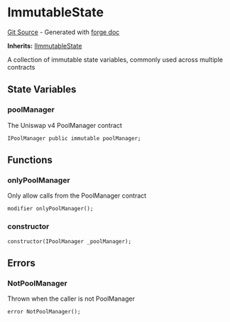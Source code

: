 # ImmutableState
[Git Source](https://github.com/uniswap/v4-periphery/blob/cf451c4f55f36ea64c2007d331e3a3574225fc8b/src/base/ImmutableState.sol) - Generated with [forge doc](https://book.getfoundry.sh/reference/forge/forge-doc)

**Inherits:**
[IImmutableState](contracts/v4/reference/periphery/interfaces/IImmutableState.md)

A collection of immutable state variables, commonly used across multiple contracts


## State Variables
### poolManager
The Uniswap v4 PoolManager contract


```solidity
IPoolManager public immutable poolManager;
```


## Functions
### onlyPoolManager

Only allow calls from the PoolManager contract


```solidity
modifier onlyPoolManager();
```

### constructor


```solidity
constructor(IPoolManager _poolManager);
```

## Errors
### NotPoolManager
Thrown when the caller is not PoolManager


```solidity
error NotPoolManager();
```

